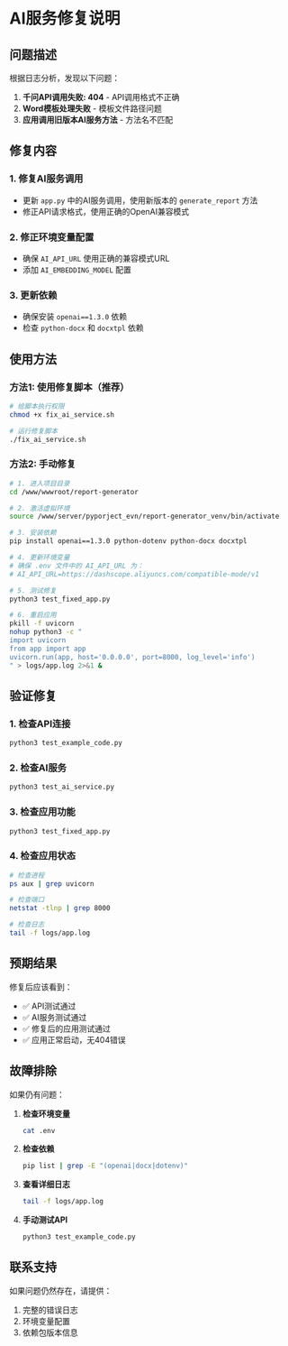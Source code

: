 # AI服务修复说明

## 问题描述

根据日志分析，发现以下问题：
1. **千问API调用失败: 404** - API调用格式不正确
2. **Word模板处理失败** - 模板文件路径问题
3. **应用调用旧版本AI服务方法** - 方法名不匹配

## 修复内容

### 1. 修复AI服务调用
- 更新 `app.py` 中的AI服务调用，使用新版本的 `generate_report` 方法
- 修正API请求格式，使用正确的OpenAI兼容模式

### 2. 修正环境变量配置
- 确保 `AI_API_URL` 使用正确的兼容模式URL
- 添加 `AI_EMBEDDING_MODEL` 配置

### 3. 更新依赖
- 确保安装 `openai==1.3.0` 依赖
- 检查 `python-docx` 和 `docxtpl` 依赖

## 使用方法

### 方法1: 使用修复脚本（推荐）

```bash
# 给脚本执行权限
chmod +x fix_ai_service.sh

# 运行修复脚本
./fix_ai_service.sh
```

### 方法2: 手动修复

```bash
# 1. 进入项目目录
cd /www/wwwroot/report-generator

# 2. 激活虚拟环境
source /www/server/pyporject_evn/report-generator_venv/bin/activate

# 3. 安装依赖
pip install openai==1.3.0 python-dotenv python-docx docxtpl

# 4. 更新环境变量
# 确保 .env 文件中的 AI_API_URL 为：
# AI_API_URL=https://dashscope.aliyuncs.com/compatible-mode/v1

# 5. 测试修复
python3 test_fixed_app.py

# 6. 重启应用
pkill -f uvicorn
nohup python3 -c "
import uvicorn
from app import app
uvicorn.run(app, host='0.0.0.0', port=8000, log_level='info')
" > logs/app.log 2>&1 &
```

## 验证修复

### 1. 检查API连接
```bash
python3 test_example_code.py
```

### 2. 检查AI服务
```bash
python3 test_ai_service.py
```

### 3. 检查应用功能
```bash
python3 test_fixed_app.py
```

### 4. 检查应用状态
```bash
# 检查进程
ps aux | grep uvicorn

# 检查端口
netstat -tlnp | grep 8000

# 检查日志
tail -f logs/app.log
```

## 预期结果

修复后应该看到：
- ✅ API测试通过
- ✅ AI服务测试通过
- ✅ 修复后的应用测试通过
- ✅ 应用正常启动，无404错误

## 故障排除

如果仍有问题：

1. **检查环境变量**
   ```bash
   cat .env
   ```

2. **检查依赖**
   ```bash
   pip list | grep -E "(openai|docx|dotenv)"
   ```

3. **查看详细日志**
   ```bash
   tail -f logs/app.log
   ```

4. **手动测试API**
   ```bash
   python3 test_example_code.py
   ```

## 联系支持

如果问题仍然存在，请提供：
1. 完整的错误日志
2. 环境变量配置
3. 依赖包版本信息 